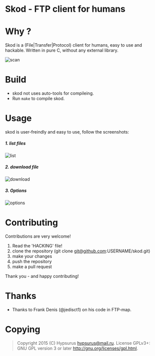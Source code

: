 Skod - FTP client for humans
=============================

Why ?
=====

Skod is a (File|Transfer|Protocol) client for humans, easy to use and hackable.
Written in pure C, without any external library.

![scan](https://github.com/Hypsurus/skod/wiki/screenshots/skod_scan.png)

Build
======

* skod not uses auto-tools for compileing.
* Run `make` to compile skod.

Usage
=======

skod is user-freindly and easy to use, follow the screenshots:

##### 1. list files

![list](https://github.com/Hypsurus/skod/wiki/screenshots/skod_list.png)

##### 2. download file

![download](https://github.com/Hypsurus/skod/wiki/screenshots/skod_download.png)

##### 3. Options

![options](https://github.com/Hypsurus/skod/wiki/screenshots/skod_options.png)

Contributing
=============

Contributions are very welcome!

1. Read the 'HACKING' file!
2. clone the repository (git clone git@github.com:USERNAME/skod.git)
3. make your changes
4. push the repository
5. make a pull request

Thank you - and happy contributing!

Thanks
=======

* Thanks to Frank Denis (@jedisct1) on his code in FTP-map.

Copying
========

> Copyright 2015 (C) Hypsurus <hypsurus@mail.ru>.
> License GPLv3+: GNU GPL version 3 or later <http://gnu.org/licenses/gpl.html>.
